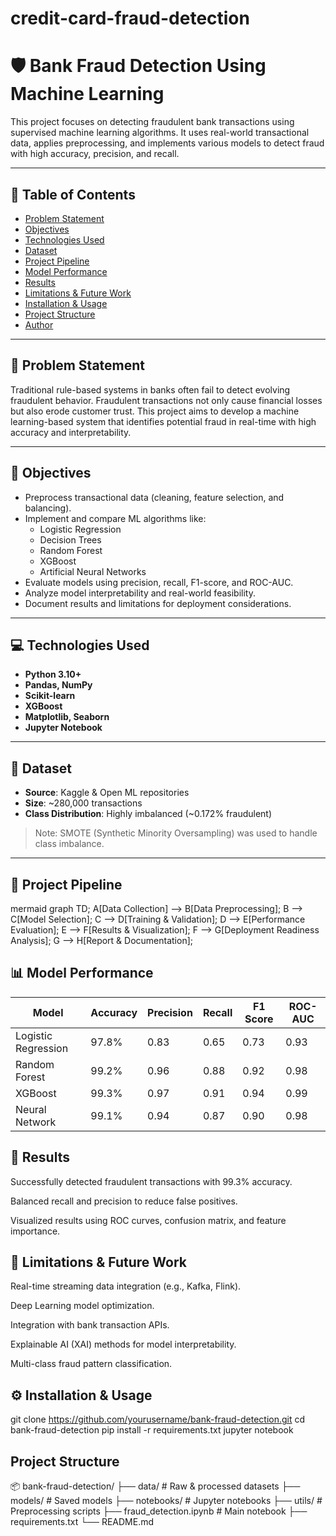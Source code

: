 # credit-card-fraud-detection
# 🛡️ Bank Fraud Detection Using Machine Learning

This project focuses on detecting fraudulent bank transactions using supervised machine learning algorithms. It uses real-world transactional data, applies preprocessing, and implements various models to detect fraud with high accuracy, precision, and recall.

---

## 📌 Table of Contents
- [Problem Statement](#problem-statement)
- [Objectives](#objectives)
- [Technologies Used](#technologies-used)
- [Dataset](#dataset)
- [Project Pipeline](#project-pipeline)
- [Model Performance](#model-performance)
- [Results](#results)
- [Limitations & Future Work](#limitations--future-work)
- [Installation & Usage](#installation--usage)
- [Project Structure](#project-structure)
- [Author](#author)

---

## 🚨 Problem Statement

Traditional rule-based systems in banks often fail to detect evolving fraudulent behavior. Fraudulent transactions not only cause financial losses but also erode customer trust. This project aims to develop a machine learning-based system that identifies potential fraud in real-time with high accuracy and interpretability.

---

## 🎯 Objectives

- Preprocess transactional data (cleaning, feature selection, and balancing).
- Implement and compare ML algorithms like:
  - Logistic Regression
  - Decision Trees
  - Random Forest
  - XGBoost
  - Artificial Neural Networks
- Evaluate models using precision, recall, F1-score, and ROC-AUC.
- Analyze model interpretability and real-world feasibility.
- Document results and limitations for deployment considerations.

---

## 💻 Technologies Used

- **Python 3.10+**
- **Pandas, NumPy**
- **Scikit-learn**
- **XGBoost**
- **Matplotlib, Seaborn**
- **Jupyter Notebook**

---

## 📂 Dataset

- **Source**: Kaggle & Open ML repositories
- **Size**: ~280,000 transactions
- **Class Distribution**: Highly imbalanced (~0.172% fraudulent)

> Note: SMOTE (Synthetic Minority Oversampling) was used to handle class imbalance.

---

## 🔁 Project Pipeline

mermaid
graph TD;
    A[Data Collection] --> B[Data Preprocessing];
    B --> C[Model Selection];
    C --> D[Training & Validation];
    D --> E[Performance Evaluation];
    E --> F[Results & Visualization];
    F --> G[Deployment Readiness Analysis];
    G --> H[Report & Documentation];

## 📊 Model Performance

| Model               | Accuracy | Precision | Recall | F1 Score | ROC-AUC |
| ------------------- | -------- | --------- | ------ | -------- | ------- |
| Logistic Regression | 97.8%    | 0.83      | 0.65   | 0.73     | 0.93    |
| Random Forest       | 99.2%    | 0.96      | 0.88   | 0.92     | 0.98    |
| XGBoost             | 99.3%    | 0.97      | 0.91   | 0.94     | 0.99    |
| Neural Network      | 99.1%    | 0.94      | 0.87   | 0.90     | 0.98    |

## 🧾 Results
Successfully detected fraudulent transactions with 99.3% accuracy.

Balanced recall and precision to reduce false positives.

Visualized results using ROC curves, confusion matrix, and feature importance.

## 🔮 Limitations & Future Work
Real-time streaming data integration (e.g., Kafka, Flink).

Deep Learning model optimization.

Integration with bank transaction APIs.

Explainable AI (XAI) methods for model interpretability.

Multi-class fraud pattern classification.

## ⚙️ Installation & Usage

git clone https://github.com/yourusername/bank-fraud-detection.git
cd bank-fraud-detection
pip install -r requirements.txt
jupyter notebook

## Project Structure

📦 bank-fraud-detection/
├── data/                       # Raw & processed datasets
├── models/                    # Saved models
├── notebooks/                 # Jupyter notebooks
├── utils/                     # Preprocessing scripts
├── fraud_detection.ipynb      # Main notebook
├── requirements.txt
└── README.md
